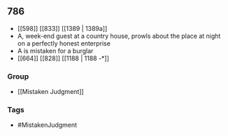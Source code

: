 ## 786
- [[598]] [[833]] [[1389 | 1389a]] 
- A, week-end guest at a country house, prowls about the place at night on a perfectly honest enterprise
- A is mistaken for a burglar
- [[664]] [[828]] [[1188 | 1188 -*]] 


### Group
- [[Mistaken Judgment]]

### Tags
- #MistakenJudgment

